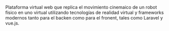 Plataforma virtual web que replica el movimiento cinemaico de un robot físico en uno virtual utilizando tecnologías de realidad virtual y frameworks modernos tanto para el backen como para el fronent, tales como Laravel y vue.js.
